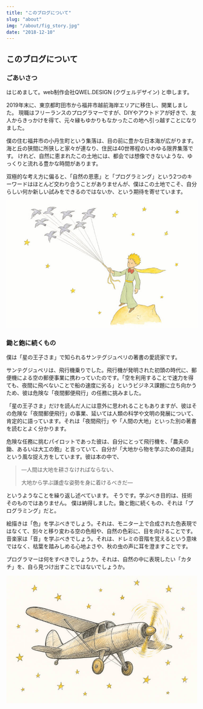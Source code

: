 ```yaml
---
title: "このブログについて"
slug: "about"
img: "/about/fig_story.jpg"
date: "2018-12-10"
---
```


## このブログについて

### ごあいさつ

はじめまして。web制作会社QWEL.DESIGN (クヴェルデザイン) と申します。

2019年末に、東京都町田市から福井市越前海岸エリアに移住し、開業しました。
現職はフリーランスのプログラマーですが、DIYやアウトドアが好きで、友人からきっかけを得て、元々縁もゆかりもなかったこの地へ引っ越すことになりました。

僕の住む福井市の小丹生町という集落は、目の前に豊かな日本海が広がります。
海と丘の狭間に所狭しと家々が連なり、住民は40世帯程のいわゆる限界集落です。
けれど、自然に恵まれたこの土地には、都会では想像できないような、ゆっくりと流れる豊かな時間があります。

双極的な考え方に偏ると、「自然の恩恵」と「プログラミング」という2つのキーワードはほとんど交わり合うことがありませんが、僕はこの土地でこそ、自分らしい何か新しい試みをできるのではないか、という期待を寄せています。

![星の王子さまオマージュ挿絵1](/images/about/fig_about.jpg)

### 鋤と鉋に続くもの

僕は「星の王子さま」で知られるサンテグジュペリの著書の愛読家です。

サンテグジュペリは、飛行機乗りでした。飛行機が発明された初頭の時代に、郵便機による空の郵便事業に携わっていたのです。「空を利用することで速力を得ても、夜間に飛べないことで船の速度に劣る」というビジネス課題に立ち向かうため、彼は危険な「夜間郵便飛行」の任務に挑みました。

「星の王子さま」だけを読んだ人には意外に思われることもありますが、彼はその危険な「夜間郵便飛行」の事業、延いては人類の科学や文明の発展について、肯定的に語っています。それは「夜間飛行」や「人間の大地」といった別の著書を読むとよく分かります。

危険な任務に挑むパイロットであった彼は、自分にとって飛行機を、「農夫の鋤、あるいは大工の鉋」と言っていて、自分が「大地から物を学ぶための道具」という風な捉え方をしています。彼は本の中で、

> ―人間は大地を耕さなければならない、
>
> 大地から学ぶ謙虚な姿勢を身に着けるべきだ―

というようなことを繰り返し述べています。
そうです。学ぶべき目的は、技術そのものではありません。
僕は納得しました。鋤と鉋に続くもの、それは「プログラミング」だと。

絵描きは「色」を学ぶべきでしょう。それは、モニター上で合成された色表現ではなくて、刻々と移り変わる空の色相や、自然の色彩に、目を向けることです。
音楽家は「音」を学ぶべきでしょう。それは、ドレミの音階を覚えるという意味ではなく、枯葉を踏みしめる心地よさや、秋の虫の声に耳を澄ますことです。

プログラマーは何をすべきでしょうか。それは、自然の中に表現したい「カタチ」を、自ら見つけ出すことではないでしょうか。

![星の王子さまオマージュ挿絵2](/images/about/fig_story.jpg)
